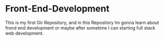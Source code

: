 # Front-End-Development
This is my first Gir Repository, and in this Repository Im gonna learn about frond end development or maybe after sometime I can starting full stack web development.
